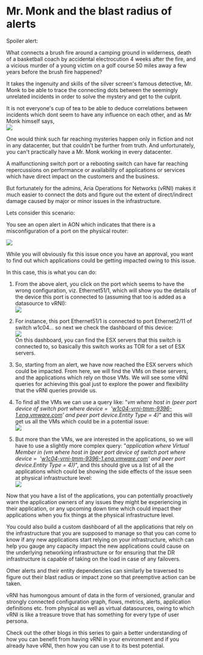 # Mr. Monk and the blast radius of alerts

Spoiler alert:

What connects a brush fire around a camping ground in wilderness, death
of a basketball coach by accidental electrocution 4 weeks after the
fire, and a vicious murder of a young victim on a golf course 50 miles
away a few years before the brush fire happened?

It takes the ingenuity and skills of the silver screen's famous
detective, Mr. Monk to be able to trace the connecting dots between the
seemingly unrelated incidents in order to solve the mystery and get to
the culprit.

It is not everyone's cup of tea to be able to deduce correlations
between incidents which dont seem to have any influence on each other,
and as Mr Monk himself says,  
![](/docs/assets/images/alerts_insight/Screenshot%202024-04-28%20at%2014.14.55.png)

One would think such far reaching mysteries happen only in fiction and
not in any datacenter, but that couldn't be further from truth. And
unfortunately, you can't practically have a Mr. Monk working in every
datacenter.

A malfunctioning switch port or a rebooting switch can have far reaching
repercussions on performance or availability of applications or services
which have direct impact on the customers and the business.

But fortunately for the admins, Aria Operations for Networks (vRNI)
makes it much easier to connect the dots and figure out the extent of
direct/indirect damage caused by major or minor issues in the
infrastructure.

  

Lets consider this scenario:

You see an open alert in AON which indicates that there is a
misconfiguration of a port on the physical router:

![](/docs/assets/images/alerts_insight/Screenshot%202024-04-28%20at%2022.00.08.png)

While you will obviously fix this issue once you have an approval, you
want to find out which applications could be getting impacted owing to
this issue.

In this case, this is what you can do:

1.  From the above alert, you click on the port which seems to have the
    wrong configuration, viz. Ethernet51/1, which will show you the
    details of the device this port is connected to (assuming that too
    is added as a datasource to vRNI):  
    ![](/docs/assets/images/alerts_insight/Screenshot%202024-04-28%20at%2022.26.15.png)  
      
2.  For instance, this port Ethernet51/1 is connected to port
    Ethernet2/11 of switch w1c04... so next we check the dashboard of
    this device:  
    ![](/docs/assets/images/alerts_insight/Screenshot%202024-04-28%20at%2023.19.22.png)  
    On this dashboard, you can find the ESX servers that this switch is
    connected to, so basically this switch works as TOR for a set of ESX
    servers.  
      
3.  So, starting from an alert, we have now reached the ESX servers
    which could be impacted. From here, we will find the VMs on these
    servers, and the applications which rely on those VMs. We will see
    some vRNI queries for achieving this goal just to explore the power
    and flexibility that the vRNI queries provide us.  
      
4.  To find all the VMs we can use a query like: "*vm where host in
    (peer port device of switch port where device =
     '[w1c04-vrni-tmm-9396-1.eng.vmware.com](http://w1c04-vrni-tmm-9396-1.eng.vmware.com/)'
    and peer port device.Entity Type = 4)*" and this will get us all the
    VMs which could be in a potential issue:  
    ![](/docs/assets/images/alerts_insight/Screenshot%202024-04-28%20at%2023.58.02.png)  
      
5.  But more than the VMs, we are interested in the applications, so we
    will have to use a slightly more complex query: "*application where
    Virtual Member in (vm where host in (peer port device of switch port
    where device =
     '[w1c04-vrni-tmm-9396-1.eng.vmware.com](http://w1c04-vrni-tmm-9396-1.eng.vmware.com/)'
    and peer port device.Entity Type = 4))*", and this should give us a
    list of all the applications which could be showing the side effects
    of the issue seen at physical infrastructure level:  
    ![](/docs/assets/images/alerts_insight/Screenshot%202024-04-29%20at%2000.01.12.png)

Now that you have a list of the applications, you can potentially
proactively warn the application owners of any issues they might be
experiencing in their application, or any upcoming down time which could
impact their applications when you fix things at the physical
infrastructure level.

You could also build a custom dashboard of all the applications that
rely on the infrastructure that you are supposed to manage so that you
can come to know if any new applications start relying on your
infrastructure, which can help you gauge any capacity impact the new
applications could cause on the underlying networking infrastructure or
for ensuring that the DR infrastructure is capable of taking on the load
in case of any failovers.

Other alerts and their entity dependencies can similarly be traversed to
figure out their blast radius or impact zone so that preemptive action
can be taken.

vRNI has humongous amount of data in the form of versioned, granular and
strongly connected configuration graph, flows, metrics, alerts,
application definitions etc. from physical as well as virtual
datasources, owing to which vRNI is like a treasure trove that has
something for every type of user persona.

Check out the other blogs in this series to gain a better understanding
of how you can benefit from having vRNI in your environment and if you
already have vRNI, then how you can use it to its best potential. 

